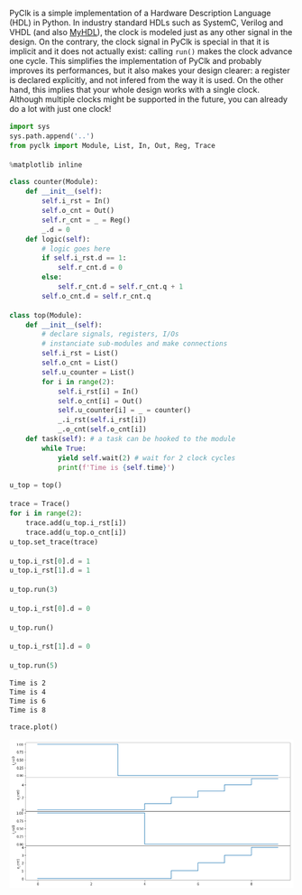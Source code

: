 PyClk is a simple implementation of a Hardware Description Language (HDL) in Python. In industry standard HDLs such as SystemC, Verilog and VHDL (and also [MyHDL](http://www.myhdl.org)), the clock is modeled just as any other signal in the design. On the contrary, the clock signal in PyClk is special in that it is implicit and it does not actually exist: calling `run()` makes the clock advance one cycle. This simplifies the implementation of PyClk and probably improves its performances, but it also makes your design clearer: a register is declared explicitly, and not infered from the way it is used. On the other hand, this implies that your whole design works with a single clock. Although multiple clocks might be supported in the future, you can already do a lot with just one clock!

```python
import sys
sys.path.append('..')
from pyclk import Module, List, In, Out, Reg, Trace

%matplotlib inline
```


```python
class counter(Module):
    def __init__(self):
        self.i_rst = In()
        self.o_cnt = Out()
        self.r_cnt = _ = Reg()
        _.d = 0
    def logic(self):
        # logic goes here
        if self.i_rst.d == 1:
            self.r_cnt.d = 0
        else:
            self.r_cnt.d = self.r_cnt.q + 1
        self.o_cnt.d = self.r_cnt.q

class top(Module):
    def __init__(self):
        # declare signals, registers, I/Os
        # instanciate sub-modules and make connections
        self.i_rst = List()
        self.o_cnt = List()
        self.u_counter = List()
        for i in range(2):
            self.i_rst[i] = In()
            self.o_cnt[i] = Out()
            self.u_counter[i] = _ = counter()
            _.i_rst(self.i_rst[i])
            _.o_cnt(self.o_cnt[i])
    def task(self): # a task can be hooked to the module
        while True:
            yield self.wait(2) # wait for 2 clock cycles
            print(f'Time is {self.time}')
```


```python
u_top = top()

trace = Trace()
for i in range(2):
    trace.add(u_top.i_rst[i])
    trace.add(u_top.o_cnt[i])
u_top.set_trace(trace)

u_top.i_rst[0].d = 1
u_top.i_rst[1].d = 1

u_top.run(3)

u_top.i_rst[0].d = 0

u_top.run()

u_top.i_rst[1].d = 0

u_top.run(5)
```

    Time is 2
    Time is 4
    Time is 6
    Time is 8

```python
trace.plot()
```

![alt text](examples/example.png)

